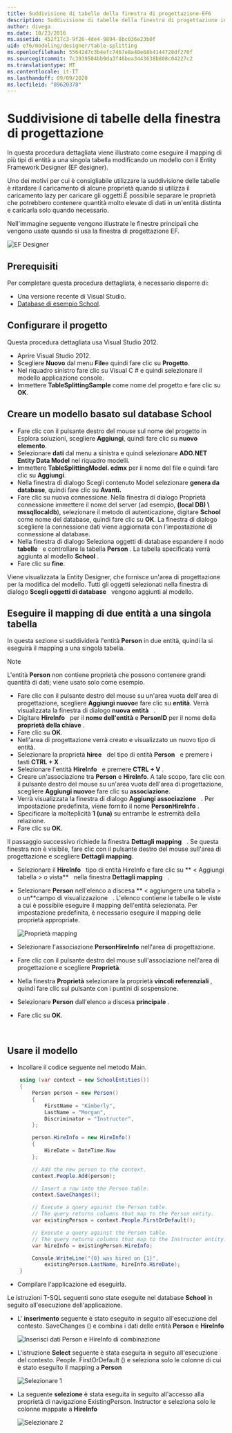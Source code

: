 ```yaml
---
title: Suddivisione di tabelle della finestra di progettazione-EF6
description: Suddivisione di tabelle della finestra di progettazione in Entity Framework 6
author: divega
ms.date: 10/23/2016
ms.assetid: 452f17c3-9f26-4de4-9894-8bc036e23b0f
uid: ef6/modeling/designer/table-splitting
ms.openlocfilehash: 55642d7c3b4efc7467e8a40e68b4144728df270f
ms.sourcegitcommit: 7c3939504bb9da3f46bea3443638b808c04227c2
ms.translationtype: MT
ms.contentlocale: it-IT
ms.lasthandoff: 09/09/2020
ms.locfileid: "89620378"
---
```

# <a name="designer-table-splitting"></a>Suddivisione di tabelle della finestra di progettazione
In questa procedura dettagliata viene illustrato come eseguire il mapping di più tipi di entità a una singola tabella modificando un modello con il Entity Framework Designer (EF designer).

Uno dei motivi per cui è consigliabile utilizzare la suddivisione delle tabelle è ritardare il caricamento di alcune proprietà quando si utilizza il caricamento lazy per caricare gli oggetti.È possibile separare le proprietà che potrebbero contenere quantità molto elevate di dati in un'entità distinta e caricarla solo quando necessario.

Nell'immagine seguente vengono illustrate le finestre principali che vengono usate quando si usa la finestra di progettazione EF.

![EF Designer](~/ef6/media/efdesigner.png)

## <a name="prerequisites"></a>Prerequisiti

Per completare questa procedura dettagliata, è necessario disporre di:

- Una versione recente di Visual Studio.
- [Database di esempio School](xref:ef6/resources/school-database).

## <a name="set-up-the-project"></a>Configurare il progetto

Questa procedura dettagliata usa Visual Studio 2012.

-   Aprire Visual Studio 2012.
-   Scegliere **Nuovo** dal menu **File**e quindi fare clic su **Progetto**.
-   Nel riquadro sinistro fare clic su Visual C \# e quindi selezionare il modello applicazione console.
-   Immettere **TableSplittingSample** come nome del progetto e fare clic su **OK**.

## <a name="create-a-model-based-on-the-school-database"></a>Creare un modello basato sul database School

-   Fare clic con il pulsante destro del mouse sul nome del progetto in Esplora soluzioni, scegliere **Aggiungi**, quindi fare clic su **nuovo elemento**.
-   Selezionare **dati** dal menu a sinistra e quindi selezionare **ADO.NET Entity Data Model** nel riquadro modelli.
-   Immettere **TableSplittingModel. edmx** per il nome del file e quindi fare clic su **Aggiungi**.
-   Nella finestra di dialogo Scegli contenuto Model selezionare **genera da database**, quindi fare clic su **Avanti.**
-   Fare clic su nuova connessione. Nella finestra di dialogo Proprietà connessione immettere il nome del server (ad esempio, **(local DB) \\ mssqllocaldb**), selezionare il metodo di autenticazione, digitare **School**   come nome del database, quindi fare clic su **OK**.
    La finestra di dialogo scegliere la connessione dati viene aggiornata con l'impostazione di connessione al database.
-   Nella finestra di dialogo Seleziona oggetti di database espandere il nodo **tabelle**   e controllare la tabella **Person** . La tabella specificata verrà aggiunta al modello **School** .
-   Fare clic su **fine**.

Viene visualizzata la Entity Designer, che fornisce un'area di progettazione per la modifica del modello. Tutti gli oggetti selezionati nella finestra di dialogo **Scegli oggetti di database**   vengono aggiunti al modello.

## <a name="map-two-entities-to-a-single-table"></a>Eseguire il mapping di due entità a una singola tabella

In questa sezione si suddividerà l'entità **Person** in due entità, quindi la si eseguirà il mapping a una singola tabella.

> [!NOTE]
> L'entità **Person** non contiene proprietà che possono contenere grandi quantità di dati; viene usato solo come esempio.

-   Fare clic con il pulsante destro del mouse su un'area vuota dell'area di progettazione, scegliere **Aggiungi nuovo**e fare clic su **entità**.
    Verrà visualizzata la finestra di dialogo **nuova entità**   .
-   Digitare **HireInfo**   per il **nome dell'entità** e **PersonID** per il nome della **proprietà della chiave** .
-   Fare clic su **OK**.
-   Nell'area di progettazione verrà creato e visualizzato un nuovo tipo di entità.
-   Selezionare la proprietà **hiree**   del tipo di entità **Person**   e premere i tasti **CTRL + X** .
-   Selezionare l'entità **HireInfo**   e premere **CTRL + V** .
-   Creare un'associazione tra **Person** e **HireInfo**. A tale scopo, fare clic con il pulsante destro del mouse su un'area vuota dell'area di progettazione, scegliere **Aggiungi nuovo**e fare clic su **associazione**.
-   Verrà visualizzata la finestra di dialogo **Aggiungi associazione**   . Per impostazione predefinita, viene fornito il nome **PersonHireInfo** .
-   Specificare la molteplicità **1 (una)** su entrambe le estremità della relazione.
-   Fare clic su **OK**.

Il passaggio successivo richiede la finestra **Dettagli mapping**   . Se questa finestra non è visibile, fare clic con il pulsante destro del mouse sull'area di progettazione e scegliere **Dettagli mapping**.

-   Selezionare il **HireInfo**   tipo di entità HireInfo e fare clic su ** &lt; Aggiungi tabella &gt; o vista**   nella finestra **Dettagli mapping**   .
-   Selezionare **Person** nell'elenco a discesa ** &lt; aggiungere una tabella &gt; o un**campo di visualizzazione   . L'elenco contiene le tabelle o le viste a cui è possibile eseguire il mapping dell'entità selezionata.
    Per impostazione predefinita, è necessario eseguire il mapping delle proprietà appropriate.

    ![Proprietà mapping](~/ef6/media/mapping.png)

-   Selezionare l'associazione **PersonHireInfo** nell'area di progettazione.
-   Fare clic con il pulsante destro del mouse sull'associazione nell'area di progettazione e scegliere **Proprietà**.
-   Nella finestra **Proprietà** selezionare la proprietà **vincoli referenziali** , quindi fare clic sul pulsante con i puntini di sospensione.
-   Selezionare **Person** dall'elenco a discesa **principale** .
-   Fare clic su **OK**.

 

## <a name="use-the-model"></a>Usare il modello

-   Incollare il codice seguente nel metodo Main.

``` csharp
    using (var context = new SchoolEntities())
    {
        Person person = new Person()
        {
            FirstName = "Kimberly",
            LastName = "Morgan",
            Discriminator = "Instructor",
        };

        person.HireInfo = new HireInfo()
        {
            HireDate = DateTime.Now
        };

        // Add the new person to the context.
        context.People.Add(person);

        // Insert a row into the Person table.  
        context.SaveChanges();

        // Execute a query against the Person table.
        // The query returns columns that map to the Person entity.
        var existingPerson = context.People.FirstOrDefault();

        // Execute a query against the Person table.
        // The query returns columns that map to the Instructor entity.
        var hireInfo = existingPerson.HireInfo;

        Console.WriteLine("{0} was hired on {1}",
            existingPerson.LastName, hireInfo.HireDate);
    }
```
-   Compilare l'applicazione ed eseguirla.

Le istruzioni T-SQL seguenti sono state eseguite nel database **School** in seguito all'esecuzione dell'applicazione. 

-   L' **inserimento** seguente è stato eseguito in seguito all'esecuzione del contesto. SaveChanges () e combina i dati delle entità **Person** e **HireInfo**

    ![Inserisci dati Person e HireInfo di combinazione](~/ef6/media/insert.png)

-   L'istruzione **Select** seguente è stata eseguita in seguito all'esecuzione del contesto. People. FirstOrDefault () e seleziona solo le colonne di cui è stato eseguito il mapping a **Person**

    ![Selezionare 1](~/ef6/media/select1.png)

-   La seguente **selezione** è stata eseguita in seguito all'accesso alla proprietà di navigazione ExistingPerson. Instructor e seleziona solo le colonne mappate a **HireInfo**

    ![Selezionare 2](~/ef6/media/select2.png)
